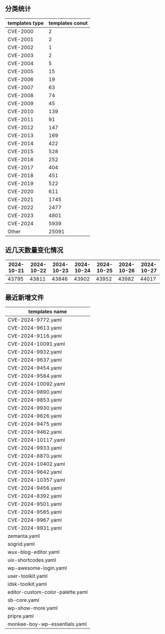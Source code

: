 ## 分类统计
| templates type | templates conut | 
| --- | --- |
| CVE-2000 | 2 |
| CVE-2001 | 2 |
| CVE-2002 | 1 |
| CVE-2003 | 2 |
| CVE-2004 | 5 |
| CVE-2005 | 15 |
| CVE-2006 | 19 |
| CVE-2007 | 63 |
| CVE-2008 | 74 |
| CVE-2009 | 45 |
| CVE-2010 | 139 |
| CVE-2011 | 91 |
| CVE-2012 | 147 |
| CVE-2013 | 169 |
| CVE-2014 | 422 |
| CVE-2015 | 528 |
| CVE-2016 | 252 |
| CVE-2017 | 404 |
| CVE-2018 | 451 |
| CVE-2019 | 522 |
| CVE-2020 | 611 |
| CVE-2021 | 1745 |
| CVE-2022 | 2477 |
| CVE-2023 | 4801 |
| CVE-2024 | 5939 |
| Other | 25091 |
## 近几天数量变化情况
|2024-10-21 | 2024-10-22 | 2024-10-23 | 2024-10-24 | 2024-10-25 | 2024-10-26 | 2024-10-27|
|--- | ------ | ------ | ------ | ------ | ------ | ---|
|43795 | 43811 | 43846 | 43902 | 43952 | 43982 | 44017|
## 最近新增文件
| templates name | 
| --- |
| CVE-2024-9772.yaml |
| CVE-2024-9613.yaml |
| CVE-2024-9116.yaml |
| CVE-2024-10091.yaml |
| CVE-2024-9932.yaml |
| CVE-2024-9637.yaml |
| CVE-2024-9454.yaml |
| CVE-2024-9584.yaml |
| CVE-2024-10092.yaml |
| CVE-2024-9890.yaml |
| CVE-2024-9853.yaml |
| CVE-2024-9930.yaml |
| CVE-2024-9626.yaml |
| CVE-2024-9475.yaml |
| CVE-2024-9462.yaml |
| CVE-2024-10117.yaml |
| CVE-2024-9933.yaml |
| CVE-2024-8870.yaml |
| CVE-2024-10402.yaml |
| CVE-2024-9642.yaml |
| CVE-2024-10357.yaml |
| CVE-2024-9456.yaml |
| CVE-2024-8392.yaml |
| CVE-2024-9501.yaml |
| CVE-2024-9585.yaml |
| CVE-2024-9967.yaml |
| CVE-2024-9931.yaml |
| zemanta.yaml |
| sogrid.yaml |
| wux-blog-editor.yaml |
| uix-shortcodes.yaml |
| wp-awesome-login.yaml |
| user-toolkit.yaml |
| idsk-toolkit.yaml |
| editor-custom-color-palette.yaml |
| sb-core.yaml |
| wp-show-more.yaml |
| pripre.yaml |
| monkee-boy-wp-essentials.yaml |
